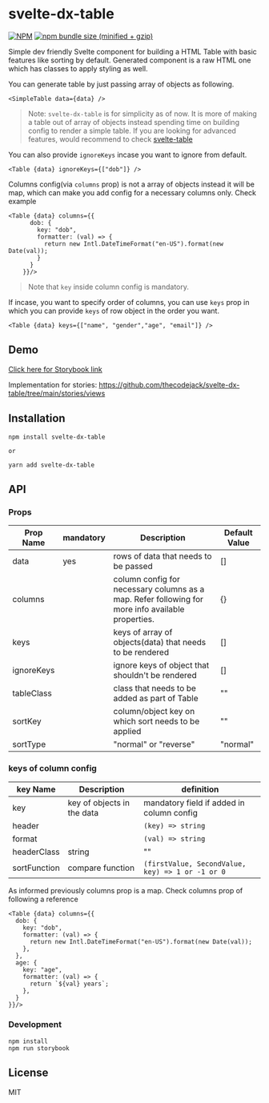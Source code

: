 # svelte-dx-table

[![NPM](https://img.shields.io/npm/v/svelte-dx-table.svg)](https://www.npmjs.com/package/svelte-dx-table)
[![npm bundle size (minified + gzip)](https://img.shields.io/bundlephobia/minzip/svelte-dx-table.svg)](https://www.npmjs.com/package/svelte-dx-table)

Simple dev friendly Svelte component for building a HTML Table with basic features like sorting by default. Generated component is a raw HTML one which has classes to apply styling as well.

You can generate table by just passing array of objects as following.

```svelte
<SimpleTable data={data} />
```

> Note: `svelte-dx-table` is for simplicity as of now. It is more of making a table out of array of objects instead spending time on building config to render a simple table. If you are looking for advanced features, would recommend to check [svelte-table](https://github.com/dasDaniel/svelte-table)

You can also provide `ignoreKeys` incase you want to ignore from default.

```svelte
<Table {data} ignoreKeys={["dob"]} />
```

Columns config(via `columns` prop) is not a array of objects instead it will be map, which can make you add config for a necessary columns only. Check example

```svelte
<Table {data} columns={{
      dob: {
        key: "dob",
        formatter: (val) => {
          return new Intl.DateTimeFormat("en-US").format(new Date(val));
        }
      }
    }}/>
```

> Note that `key` inside column config is mandatory.

If incase, you want to specify order of columns, you can use `keys` prop in which you can provide `keys` of row object in the order you want.

```svelte
<Table {data} keys={["name", "gender","age", "email"]} />
```

## Demo

[Click here for Storybook link](https://svelte-dx-table.netlify.app/)

Implementation for stories: https://github.com/thecodejack/svelte-dx-table/tree/main/stories/views

## Installation

```
npm install svelte-dx-table

or

yarn add svelte-dx-table
```

## API

### Props

| Prop Name  | mandatory | Description                                                                                       | Default Value |
| ---------- | --------- | ------------------------------------------------------------------------------------------------- | ------------- |
| data       | yes       | rows of data that needs to be passed                                                              | []            |
| columns    |           | column config for necessary columns as a map. Refer following for more info available properties. | {}            |
| keys       |           | keys of array of objects(data) that needs to be rendered                                          | []            |
| ignoreKeys |           | ignore keys of object that shouldn't be rendered                                                  | []            |
| tableClass |           | class that needs to be added as part of Table                                                     | ""            |
| sortKey    |           | column/object key on which sort needs to be applied                                               | ""            |
| sortType   |           | "normal" or "reverse"                                                                             | "normal"      |

### keys of column config

| key Name     | Description                | definition                                       |
| ------------ | -------------------------- | ------------------------------------------------ |
| key          | key of objects in the data | mandatory field if added in column config        |
| header       |                            | `(key) => string`                                |
| format       |                            | `(val) => string`                                |
| headerClass  | string                     | ""                                               |
| sortFunction | compare function           | `(firstValue, SecondValue, key) => 1 or -1 or 0` |

As informed previously columns prop is a map. Check columns prop of following a reference

```svelte
<Table {data} columns={{
  dob: {
    key: "dob",
    formatter: (val) => {
      return new Intl.DateTimeFormat("en-US").format(new Date(val));
    },
  },
  age: {
    key: "age",
    formatter: (val) => {
      return `${val} years`;
    },
  }
}}/>

```

### Development

```
npm install
npm run storybook
```

## License

MIT
